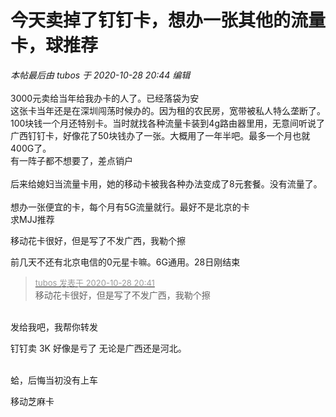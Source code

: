 # 今天卖掉了钉钉卡，想办一张其他的流量卡，球推荐


<i class="pstatus"> 本帖最后由 tubos 于 2020-10-28 20:44 编辑 </i><br />
<br />
3000元卖给当年给我办卡的人了。已经落袋为安<br />
这张卡当年还是在深圳闯荡时候办的。因为租的农民房，宽带被私人特么垄断了。100块钱一个月还特别卡。当时就找各种流量卡装到4g路由器里用，无意间听说了广西钉钉卡，好像花了50块钱办了一张。大概用了一年半吧。最多一个月也就400G了。<br />
有一阵子都不想要了，差点销户<br />
<br />
后来给媳妇当流量卡用，她的移动卡被我各种办法变成了8元套餐。没有流量了。<br />
<br />
想办一张便宜的卡，每个月有5G流量就行。最好不是北京的卡<br />
求MJJ推荐

移动花卡很好，但是写了不发广西，我勒个擦

前几天不还有北京电信的0元星卡嘛。6G通用。28日刚结束

<div class="quote"><blockquote><font size="2"><a href="https://www.hostloc.com/forum.php?mod=redirect&amp;goto=findpost&amp;pid=9366094&amp;ptid=759554" target="_blank"><font color="#999999">tubos 发表于 2020-10-28 20:41</font></a></font><br />
移动花卡很好，但是写了不发广西，我勒个擦</blockquote></div><br />
发给我吧，我帮你转发

钉钉卖 3K 好像是亏了 无论是广西还是河北。<br />
<br />


蛤，后悔当初没有上车

移动芝麻卡
